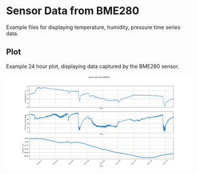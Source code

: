 # Sensor Data from BME280
Example files for displaying temperature, humidity, pressure time series data.

## Plot

Example 24 hour plot, displaying data captured by the BME280 sensor.

![](https://raw.githubusercontent.com/lexruee/practical-datascience/master/tutorials/sensor-data/bme280_sensor_plot.png)
